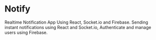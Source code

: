 # Notify
Realtime Notification App Using React, Socket.io and Firebase.
Sending instant notifications using React and Socket.io, Authenticate and manage users using Firebase.

